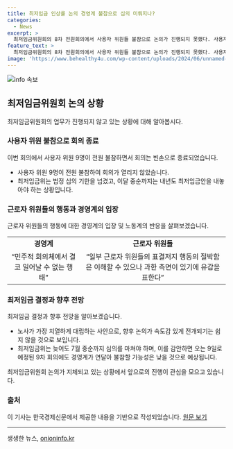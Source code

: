 ```yaml
---
title: 최저임금 인상률 논의 경영계 불참으로 심의 미뤄지나?
categories:
  - News
excerpt: >
  최저임금위원회의 8차 전원회의에서 사용자 위원들 불참으로 논의가 진행되지 못했다. 사용자 위원들은 근로자 위원들의 업종별 차등적용 안건 표결을 방해하며 불참을 결정했고, 이에 경영계는 비판을 제기했다. 최저임금 결정이 시급한 상황에서 회의가 진행되지 않아 7월 중순까지 결정을 마무리해야 하는 압박이 걸렸다. 다만, 노사 간의 최저임금에 대한 대립이 계속되고 있어 심의가 이뤄지지 않을 가능성도 있다.
feature_text: >
  최저임금위원회의 8차 전원회의에서 사용자 위원들 불참으로 논의가 진행되지 못했다. 사용자 위원들은 근로자 위원들의 업종별 차등적용 안건 표결을 방해하며 불참을 결정했고, 이에 경영계는 비판을 제기했다. 최저임금 결정이 시급한 상황에서 회의가 진행되지 않아 7월 중순까지 결정을 마무리해야 하는 압박이 걸렸다. 다만, 노사 간의 최저임금에 대한 대립이 계속되고 있어 심의가 이뤄지지 않을 가능성도 있다.
image: 'https://www.behealthy4u.com/wp-content/uploads/2024/06/unnamed-file.png'
---
```


<p><img src="https://www.behealthy4u.com/wp-content/uploads/2024/06/unnamed-file.png" alt="info 속보" /></p>

<h2 data-ke-size="size26">최저임금위원회 논의 상황</h2>

<p data-ke-size="size16">최저임금위원회의 업무가 진행되지 않고 있는 상황에 대해 알아봅시다.</p>

<h3>사용자 위원 불참으로 회의 종료</h3>

<p data-ke-size="size16">이번 회의에서 사용자 위원 9명이 전원 불참하면서 회의는 빈손으로 종료되었습니다.</p>

<ul>
    <li>사용자 위원 9명이 전원 불참하여 회의가 열리지 않았습니다.</li>
    <li>최저임금위는 법정 심의 기한을 넘겼고, 이달 중순까지는 내년도 최저임금안을 내놓아야 하는 상황입니다.</li>
</ul>

<h3>근로자 위원들의 행동과 경영계의 입장</h3>

<p data-ke-size="size16">근로자 위원들의 행동에 대한 경영계의 입장 및 노동계의 반응을 살펴보겠습니다.</p>

<table>
    <tr>
        <td style="text-align: center; height: 17px;"><b>경영계</b></td>
        <td style="text-align: center; height: 17px;"><b>근로자 위원들</b></td>
    </tr>
    <tr>
        <td style="text-align: center; height: 17px;">“민주적 회의체에서 결코 일어날 수 없는 행태”</td>
        <td style="text-align: center; height: 17px;">“일부 근로자 위원들의 표결저지 행동의 절박함은 이해할 수 있으나 과한 측면이 있기에 유감을 표한다”</td>
    </tr>
</table>

<h3>최저임금 결정과 향후 전망</h3>

<p data-ke-size="size16">최저임금 결정과 향후 전망을 알아보겠습니다.</p>

<ul>
    <li>노사가 가장 치열하게 대립하는 사안으로, 향후 논의가 속도감 있게 전개되기는 쉽지 않을 것으로 보입니다.</li>
    <li>최저임금위는 늦어도 7월 중순까지 심의를 마쳐야 하며, 이를 감안하면 오는 9일로 예정된 9차 회의에도 경영계가 연달아 불참할 가능성은 낮을 것으로 예상됩니다.</li>
</ul>

<p data-ke-size="size16">최저임금위원회 논의가 지체되고 있는 상황에서 앞으로의 진행이 관심을 모으고 있습니다.</p>

<h3>출처</h3>

<p data-ke-size="size16">이 기사는 한국경제신문에서 제공한 내용을 기반으로 작성되었습니다. <a href="https://www.hankyung.com/economy/article/202206040679i">원문 보기</a></p>

<hr>
생생한 뉴스, <a href="https://onioninfo.kr" rel="dofollow">onioninfo.kr</a>


